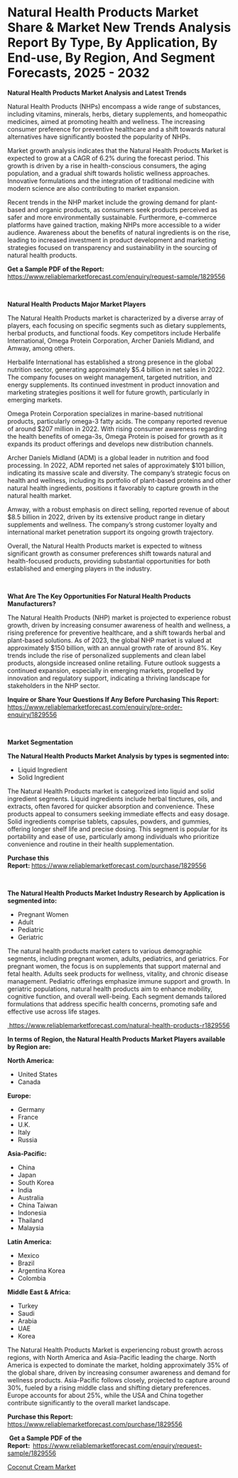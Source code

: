 <p><h1>Natural Health Products Market Share & Market New Trends Analysis Report By Type, By Application, By End-use, By Region, And Segment Forecasts, 2025 - 2032</h1></p><p><strong>Natural Health Products Market Analysis and Latest Trends</strong></p>
<p><p>Natural Health Products (NHPs) encompass a wide range of substances, including vitamins, minerals, herbs, dietary supplements, and homeopathic medicines, aimed at promoting health and wellness. The increasing consumer preference for preventive healthcare and a shift towards natural alternatives have significantly boosted the popularity of NHPs.</p><p>Market growth analysis indicates that the Natural Health Products Market is expected to grow at a CAGR of 6.2% during the forecast period. This growth is driven by a rise in health-conscious consumers, the aging population, and a gradual shift towards holistic wellness approaches. Innovative formulations and the integration of traditional medicine with modern science are also contributing to market expansion.</p><p>Recent trends in the NHP market include the growing demand for plant-based and organic products, as consumers seek products perceived as safer and more environmentally sustainable. Furthermore, e-commerce platforms have gained traction, making NHPs more accessible to a wider audience. Awareness about the benefits of natural ingredients is on the rise, leading to increased investment in product development and marketing strategies focused on transparency and sustainability in the sourcing of natural health products.</p></p>
<p><strong>Get a Sample PDF of the Report:&nbsp;</strong> <a href="https://www.reliablemarketforecast.com/enquiry/request-sample/1829556?utm_campaign=3525&utm_medium=2&utm_source=Github&utm_content=ia&utm_term=07042025&utm_id=natural-health-products">https://www.reliablemarketforecast.com/enquiry/request-sample/1829556</a></p>
<p>&nbsp;</p>
<p><strong>Natural Health Products Major Market Players</strong></p>
<p><p>The Natural Health Products market is characterized by a diverse array of players, each focusing on specific segments such as dietary supplements, herbal products, and functional foods. Key competitors include Herbalife International, Omega Protein Corporation, Archer Daniels Midland, and Amway, among others.</p><p>Herbalife International has established a strong presence in the global nutrition sector, generating approximately $5.4 billion in net sales in 2022. The company focuses on weight management, targeted nutrition, and energy supplements. Its continued investment in product innovation and marketing strategies positions it well for future growth, particularly in emerging markets.</p><p>Omega Protein Corporation specializes in marine-based nutritional products, particularly omega-3 fatty acids. The company reported revenue of around $207 million in 2022. With rising consumer awareness regarding the health benefits of omega-3s, Omega Protein is poised for growth as it expands its product offerings and develops new distribution channels.</p><p>Archer Daniels Midland (ADM) is a global leader in nutrition and food processing. In 2022, ADM reported net sales of approximately $101 billion, indicating its massive scale and diversity. The company’s strategic focus on health and wellness, including its portfolio of plant-based proteins and other natural health ingredients, positions it favorably to capture growth in the natural health market.</p><p>Amway, with a robust emphasis on direct selling, reported revenue of about $8.5 billion in 2022, driven by its extensive product range in dietary supplements and wellness. The company’s strong customer loyalty and international market penetration support its ongoing growth trajectory.</p><p>Overall, the Natural Health Products market is expected to witness significant growth as consumer preferences shift towards natural and health-focused products, providing substantial opportunities for both established and emerging players in the industry.</p></p>
<p>&nbsp;</p>
<p><strong>What Are The Key Opportunities For Natural Health Products Manufacturers?</strong></p>
<p><p>The Natural Health Products (NHP) market is projected to experience robust growth, driven by increasing consumer awareness of health and wellness, a rising preference for preventive healthcare, and a shift towards herbal and plant-based solutions. As of 2023, the global NHP market is valued at approximately $150 billion, with an annual growth rate of around 8%. Key trends include the rise of personalized supplements and clean label products, alongside increased online retailing. Future outlook suggests a continued expansion, especially in emerging markets, propelled by innovation and regulatory support, indicating a thriving landscape for stakeholders in the NHP sector.</p></p>
<p><strong>Inquire or Share Your Questions If Any Before Purchasing This Report:</strong> <a href="https://www.reliablemarketforecast.com/enquiry/pre-order-enquiry/1829556?utm_campaign=3525&utm_medium=2&utm_source=Github&utm_content=ia&utm_term=07042025&utm_id=natural-health-products">https://www.reliablemarketforecast.com/enquiry/pre-order-enquiry/1829556</a></p>
<p>&nbsp;</p>
<p><strong>Market Segmentation</strong></p>
<p><strong>The Natural Health Products Market Analysis by types is segmented into:</strong></p>
<p><ul><li>Liquid Ingredient</li><li>Solid Ingredient</li></ul></p>
<p><p>The Natural Health Products market is categorized into liquid and solid ingredient segments. Liquid ingredients include herbal tinctures, oils, and extracts, often favored for quicker absorption and convenience. These products appeal to consumers seeking immediate effects and easy dosage. Solid ingredients comprise tablets, capsules, powders, and gummies, offering longer shelf life and precise dosing. This segment is popular for its portability and ease of use, particularly among individuals who prioritize convenience and routine in their health supplementation.</p></p>
<p><strong>Purchase this Report:&nbsp;</strong><a href="https://www.reliablemarketforecast.com/purchase/1829556?utm_campaign=3525&utm_medium=2&utm_source=Github&utm_content=ia&utm_term=07042025&utm_id=natural-health-products">https://www.reliablemarketforecast.com/purchase/1829556</a></p>
<p>&nbsp;</p>
<p><strong>The Natural Health Products Market Industry Research by Application is segmented into:</strong></p>
<p><ul><li>Pregnant Women</li><li>Adult</li><li>Pediatric</li><li>Geriatric</li></ul></p>
<p><p>The natural health products market caters to various demographic segments, including pregnant women, adults, pediatrics, and geriatrics. For pregnant women, the focus is on supplements that support maternal and fetal health. Adults seek products for wellness, vitality, and chronic disease management. Pediatric offerings emphasize immune support and growth. In geriatric populations, natural health products aim to enhance mobility, cognitive function, and overall well-being. Each segment demands tailored formulations that address specific health concerns, promoting safe and effective use across life stages.</p></p>
<p><a href="https://www.reliablemarketforecast.com/natural-health-products-r1829556?utm_campaign=3525&utm_medium=2&utm_source=Github&utm_content=ia&utm_term=07042025&utm_id=natural-health-products">&nbsp;https://www.reliablemarketforecast.com/natural-health-products-r1829556</a></p>
<p><strong>In terms of Region, the Natural Health Products Market Players available by Region are:</strong></p>
<p>
    <p> <strong> North America: </strong>
        <ul>
            <li>United States</li>
            <li>Canada</li>
        </ul>
        </p> 
    <p> <strong> Europe: </strong>
        <ul>
            <li>Germany</li>
            <li>France</li>
            <li>U.K.</li>
            <li>Italy</li>
            <li>Russia</li>
        </ul>
        </p> 
    <p> <strong> Asia-Pacific: </strong>
        <ul>
            <li>China</li>
            <li>Japan</li>
            <li>South Korea</li>
            <li>India</li>
            <li>Australia</li>
            <li>China Taiwan</li>
            <li>Indonesia</li>
            <li>Thailand</li>
            <li>Malaysia</li>
        </ul>
        </p> 
    <p> <strong> Latin America: </strong>
        <ul>
            <li>Mexico</li>
            <li>Brazil</li>
            <li>Argentina Korea</li>
            <li>Colombia</li>
        </ul>
        </p> 
    <p> <strong> Middle East & Africa: </strong>
        <ul>
            <li>Turkey</li>
            <li>Saudi</li>
            <li>Arabia</li>
            <li>UAE</li>
            <li>Korea</li>
        </ul>
    </p>
    </p>
<p><p>The Natural Health Products Market is experiencing robust growth across regions, with North America and Asia-Pacific leading the charge. North America is expected to dominate the market, holding approximately 35% of the global share, driven by increasing consumer awareness and demand for wellness products. Asia-Pacific follows closely, projected to capture around 30%, fueled by a rising middle class and shifting dietary preferences. Europe accounts for about 25%, while the USA and China together contribute significantly to the overall market landscape.</p></p>
<p><strong>Purchase this Report: </strong><a href="https://www.reliablemarketforecast.com/purchase/1829556?utm_campaign=3525&utm_medium=2&utm_source=Github&utm_content=ia&utm_term=07042025&utm_id=natural-health-products">https://www.reliablemarketforecast.com/purchase/1829556</a></p>
<p>&nbsp;<strong>Get a Sample PDF of the Report:&nbsp;&nbsp;</strong><a href="https://www.reliablemarketforecast.com/enquiry/request-sample/1829556?utm_campaign=3525&utm_medium=2&utm_source=Github&utm_content=ia&utm_term=07042025&utm_id=natural-health-products">https://www.reliablemarketforecast.com/enquiry/request-sample/1829556</a></p>
<p><strong></strong></p>
<p><p><a href="https://github.com/anggigpps/Market-Research-Report-List-1/blob/main/coconut-cream-market.md?utm_campaign=3525&utm_medium=2&utm_source=Github&utm_content=ia&utm_term=07042025&utm_id=natural-health-products">Coconut Cream Market</a></p></p>